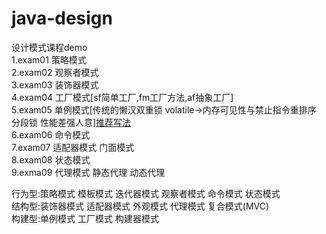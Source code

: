 ﻿# java-design
设计模式课程demo  
1.exam01 策略模式  
2.exam02 观察者模式  
3.exam03 装饰器模式    
4.exam04 工厂模式[sf简单工厂,fm工厂方法,af抽象工厂]  
5.exam05 单例模式[传统的懒汉双重锁 volatile->内存可见性与禁止指令重排序 分段锁 性能差强人意]<a href="https://github.com/MelloChan/interviews-coding/blob/master/No02.java">推荐写法</a>  
6.exam06 命令模式    
7.exam07 适配器模式 门面模式   
8.exam08 状态模式   
9.exma09 代理模式 静态代理 动态代理   

行为型:策略模式 模板模式 迭代器模式 观察者模式 命令模式 状态模式  
结构型:装饰器模式 适配器模式 外观模式 代理模式 复合模式(MVC)    
构建型:单例模式 工厂模式 构建器模式  
